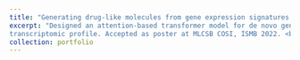 ```yaml
---
title: "Generating drug-like molecules from gene expression signatures using transformer"
excerpt: "Designed an attention-based transformer model for de novo generation of drug-like molecules that can induce a desired
transcriptomic profile. Accepted as poster at MLCSB COSI, ISMB 2022. <br/><img src='/images/transformer.png' width=400 height=350>"
collection: portfolio
---
```


<!-- This is an item in your portfolio. It can be have images or nice text. If you name the file .md, it will be parsed as markdown. If you name the file .html, it will be parsed as HTML.  -->
